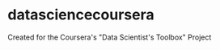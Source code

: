 datasciencecoursera
===================
Created for the Coursera's "Data Scientist's Toolbox" Project

